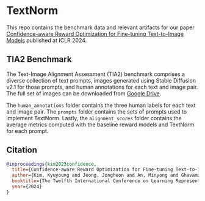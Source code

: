 # TextNorm

This repo contains the benchmark data and relevant artifacts for our paper [Confidence-aware Reward Optimization for Fine-tuning Text-to-Image Models](https://openreview.net/pdf?id=Let8OMe20n) published at ICLR 2024.

## TIA2 Benchmark
The Text-Image Alignment Assessment (TIA2) benchmark comprises a diverse collection of text prompts, images generated using Stable Diffusion v2.1 for those prompts, and human annotations for each text and image pair.
The full set of images can be downloaded from [Google Drive](https://drive.google.com/drive/folders/1sgWSzlFm740PFCngcRmsgN2J5oPYncCW).

The `human_annotations` folder contains the three human labels for each text and image pair.
The `prompts` folder contains the sets of prompts used to implement TextNorm.
Lastly, the `alignment_scores` folder contains the average metrics computed with the baseline reward models and TextNorm for each prompt.

## Citation

```bibtex
@inproceedings{kim2023confidence,
  title={Confidence-aware Reward Optimization for Fine-tuning Text-to-Image Models},
  author={Kim, Kyuyoung and Jeong, Jongheon and An, Minyong and Ghavamzadeh, Mohammad and Dvijotham, Krishnamurthy Dj and Shin, Jinwoo and Lee, Kimin},
  booktitle={The Twelfth International Conference on Learning Representations},
  year={2024}
}
```